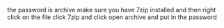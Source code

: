 the password is archive
make sure you have 7zip installed
and then right click on the file click 7zip and click open archive
and put in the password
